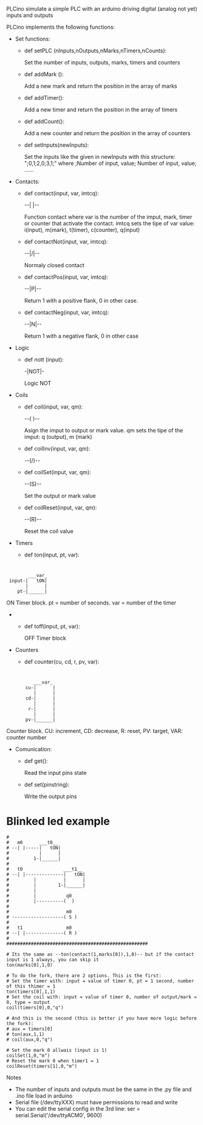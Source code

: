 PLCino simulate a simple PLC with an arduino driving digital (analog not yet) inputs and outputs 

PLCino implements the following functions:

- Set functions:

    - def setPLC (nInputs,nOutputs,nMarks,nTimers,nCounts):
    
      Set the number of inputs, outputs, marks, timers and counters
      
    - def addMark ():
    
      Add a new mark and return the position in the array of marks
      
    - def addTimer():
    
      Add a new timer and return the position in the array of timers
    
    - def addCount():
    
      Add a new counter and return the position in the array of counters
      
    - def setInputs(newInputs):
    
        Set the inputs like the given in newInputs with this structure: ";0,1;2,0;3,1;" where ;Number of input, value; Number of input, value; ......
      
- Contacts:
    
    - def contact(input, var, imtcq):
    
      --| |--
      
      Function contact where var is the number of the imput, mark, timer or counter that activate the contact.
      imtcq sets the tipe of var value: i(input), m(mark), t(timer), c(counter), q(input)
      
    - def contactNot(input, var, imtcq):
    
      --|/|--
    
      Normaly closed contact
    
    - def contactPos(input, var, imtcq):   
    
      --|P|--
    
      Return 1 with a positive flank, 0 in other case.

    - def contactNeg(input, var, imtcq):   
    
      --|N|--      
    
      Return 1 with a negative flank, 0 in other case
      
- Logic

    - def nott (input):
      
      -|NOT|-
      
      Logic NOT
      
- Coils

    - def coil(input, var, qm):
    
      --(  )--
      
      Asign the imput to output or mark value. qm sets the tipe of the imput: q (output), m (mark)
      
    - def coilInv(input, var, qm):
    
      --(/)--
      
    - def coilSet(input, var, qm):
    
      --(S)--
    
      Set the output or mark value
      
    - def coilReset(input, var, qm):
    
      --(R)--
      
      Reset the coil value
      
- Timers

    - def ton(input, pt, var):
    
#
            ___var_
     input-|   tON|
           |      |
        pt-|______|
    
ON Timer block. pt = number of seconds. var = number of the timer
      
- 
    - def toff(input, pt, var):
      
         OFF Timer block
        
- Counters
    
    - def counter(cu, cd, r, pv, var):

#
              ___var_
           cu-|      |
              |      |
           cd-|      |
              |      |
            r-|      |
              |      |
           pv-|______|
      

Counter block. CU: increment, CD: decrease, R: reset, PV: target, VAR: counter number

- Comunication:

    - def get():
        
        Read the input pins state
            
    - def set(pinstring):
            
        Write the output pins

      







# Blinked led example
    #
    #   m0      ___t0__
    # --| |-----|   tON|
    #           |      |
    #         1-|______|
    #
    #   t0               ___t1__
    # --| |--------------|   tON|
    #         |          |      |
    #         |        1-|______|
    #         |
    #         |           q0
    #         |----------(  )
    #
    #                     m0
    # -------------------( S )
    #
    #   t1                m0
    # --| |--------------( R )
    #
    ####################################################

    # Its the same as --ton(contact(1,marks[0]),1,0)-- but if the contact input is 1 always, you can skip it
    ton(marks[0],1,0)

    # To do the fork, there are 2 options. This is the first:
    # Set the timer with: input = value of timer 0, pt = 1 second, number of this thimer = 1
    ton(timers[0],1,1) 
    # Set the coil with: input = value of timer 0, number of output/mark = 0, type = output
    coil(timers[0],0,"q")

    # And this is the second (this is better if you have more logic before the fork):
    # aux = timers[0]
    # ton(aux,1,1)
    # coil(aux,0,"q")

    # Set the mark 0 allwais (input is 1)
    coilSet(1,0,"m") 
    # Reset the mark 0 when timer1 = 1
    coilReset(timers[1],0,"m") 






Notes
- The number of inputs and outputs must be the same in the .py file and .ino file load in arduino
- Serial file (/dev/ttyXXX) must have permissions to read and write
- You can edit the serial config in the 3rd line: ser = serial.Serial('/dev/ttyACM0', 9600)


